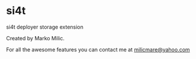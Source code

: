 # si4t
si4t deployer storage extension

Created by Marko Milic.

For all the awesome features you can contact me at milicmare@yahoo.com